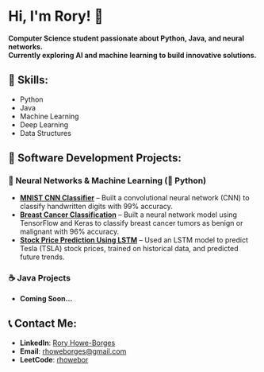 # Hi, I'm Rory! 👋

**Computer Science student passionate about Python, Java, and neural networks.  
Currently exploring AI and machine learning to build innovative solutions.**

## 🚀 Skills:
- Python
- Java
- Machine Learning
- Deep Learning
- Data Structures

## 🚀 Software Development Projects:

### 🧠 Neural Networks & Machine Learning (🐍 Python)
- **[MNIST CNN Classifier](https://github.com/rhb140/MNIST-CNN)** – Built a convolutional neural network (CNN) to classify handwritten digits with 99% accuracy.
- **[Breast Cancer Classification](https://github.com/rhb140/Breast-Cancer-Classification-NN)** – Built a neural network model using TensorFlow and Keras to classify breast cancer tumors as benign or malignant with 96% accuracy.
- **[Stock Price Prediction Using LSTM](https://github.com/rhb140/Stock-Price-Prediction-LSTM)** – Used an LSTM model to predict Tesla (TSLA) stock prices, trained on historical data, and predicted future trends.

### ☕ Java Projects
- **Coming Soon...**

## 📞 Contact Me:
- **LinkedIn**: [Rory Howe-Borges](https://www.linkedin.com/in/rory-howe-borges-33b470347)
- **Email**: [rhoweborges@gmail.com](mailto:rhoweborges@gmail.com)
- **LeetCode**: [rhowebor](https://leetcode.com/u/rhowebor/)
